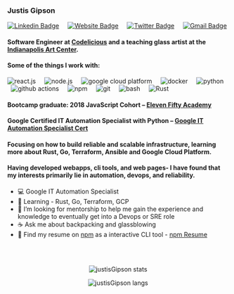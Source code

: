 <!--
**justisGipson/justisGipson** is a ✨ _special_ ✨ repository because its `README.md` (this file) appears on your GitHub profile.
-->

<h3 align='left'> Justis Gipson </h3>

[![Linkedin Badge](https://img.shields.io/badge/-justisgipson-blue?style=flat&logo=Linkedin&logoColor=white&link=https://www.linkedin.com/in/justis-gipson-00275216a/)](https://www.linkedin.com/in/justis-gipson-00275216a/) &nbsp; &nbsp;
[![Website Badge](https://img.shields.io/badge/-justisgipson.com-4486F3?style=flat&logo=Google-Chrome&logoColor=white&link=https://justisgipson.com)](https://justisgipson.com) &nbsp; &nbsp;
[![Twitter Badge](https://img.shields.io/badge/-@j__gipson-39B8FF?style=flat&labelColor=39B8FF&logo=twitter&logoColor=white&link=https://twitter.com/j__gipson)](https://twitter.com/j__gipson) &nbsp; &nbsp;
[![Gmail Badge](https://img.shields.io/badge/-justis710-DE4C40?style=flat&logo=Gmail&logoColor=white&link=mailto:justis710@gmail.com)](mailto:justis710@gmail.com)

#### Software Engineer at [Codelicious](https://www.codelicious.com/) and a teaching glass artist at the [Indianapolis Art Center](https://www.indplsartcenter.org/). 

#### Some of the things I work with:
<p>
  <img alt="react.js" src="https://img.shields.io/badge/-React-45b8d8?style=flat-square&logo=react&logoColor=white" />
&nbsp; &nbsp;
  <img alt="node.js" src="https://img.shields.io/badge/-Nodejs-43853d?style=flat-square&logo=Node.js&logoColor=white" />
&nbsp; &nbsp;
  <img alt="google cloud platform" src="https://img.shields.io/badge/-Google_Cloud_Platform-1a73e8?style=flat-square&logo=google-cloud&logoColor=white" />
&nbsp; &nbsp;
  <img alt="docker" src="https://img.shields.io/badge/-Docker-46a2f1?style=flat-square&logo=docker&logoColor=white" />
&nbsp; &nbsp;
  <img alt="python" src="https://img.shields.io/badge/-Python-3776AB?style=flat-square&logo=python&logoColor=white" />
&nbsp; &nbsp;
  <img alt="github actions" src="https://img.shields.io/badge/-Github_Actions-2088FF?style=flat-square&logo=github-actions&logoColor=white" />
&nbsp; &nbsp;
  <img alt="npm" src="https://img.shields.io/badge/-NPM-CB3837?style=flat-square&logo=npm&logoColor=white" />
&nbsp; &nbsp;
  <img alt="git" src="https://img.shields.io/badge/-Git-F05032?style=flat-square&logo=git&logoColor=white" />
&nbsp; &nbsp;
  <img alt="bash" src="https://img.shields.io/badge/-Bash-4EAA25?style=flat-square&logo=gnubash&logoColor=white" />
&nbsp; &nbsp;
  <img alt="Rust" src="https://img.shields.io/badge/-Rust-000000?style=flat-square&logo=rust&logoColor=white" />
&nbsp; &nbsp;
</p>



#### Bootcamp graduate: 2018 JavaScript Cohort – [Eleven Fifty Academy](https://elevenfifty.org/)

#### Google Certified IT Automation Specialist with Python – [Google IT Automation Specialist Cert](https://www.coursera.org/professional-certificates/google-it-automation?utm_source=google&utm_medium=institutions&utm_campaign=gwgsite)

#### Focusing on how to build reliable and scalable infrastructure, learning more about Rust, Go, Terraform, Ansible and Google Cloud Platform.

####  Having developed webapps, cli tools, and web pages- I have found that my interests primarily lie in automation, devops, and reliability.

- :computer: Google IT Automation Specialist
- :snake: Learning - Rust, Go, Terraform, GCP
- :evergreen_tree: I’m looking for mentorship to help me gain the experience and knowledge to eventually get into a Devops or SRE role
- :coffee: Ask me about backpacking and glassblowing
- :floppy_disk: Find my resume on [npm](https://npmjs.com) as a interactive CLI tool - [npm Resume](https://www.npmjs.com/package/justis-resume)

<br>
<br>
<p align="center"> <img src="https://github-readme-stats.vercel.app/api?username=justisGipson&show_icons=true&count_private=true&theme=monokai&hide_border=true" alt="justisGipson stats" />

<br>
<p align="center"> <img src="https://github-readme-stats.vercel.app/api/top-langs/?username=justisGipson&langs_count=10&layout=compact&theme=monokai&hide_border=true&count_private=true&hide=jupyter%20notebook,css" alt="justisGipson langs" />
<br>
